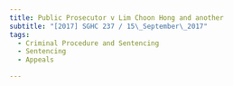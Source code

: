 ```yaml
---
title: Public Prosecutor v Lim Choon Hong and another 
subtitle: "[2017] SGHC 237 / 15\_September\_2017"
tags:
  - Criminal Procedure and Sentencing
  - Sentencing
  - Appeals

---
```


